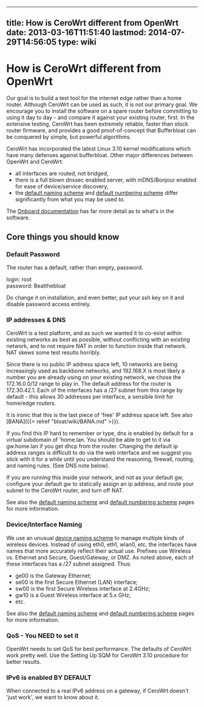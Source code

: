 
---
title: How is CeroWrt different from OpenWrt
date: 2013-03-16T11:51:40
lastmod: 2014-07-29T14:56:05
type: wiki
---
How is CeroWrt different from OpenWrt
=====================================

Our goal is to build a test tool for the internet edge rather than a
home router. Although CeroWrt can be used as such, it is not our primary
goal. We encourage you to install the software on a spare router before
committing to using it day to day - and compare it against your existing
router, first. In the extensive testing, CeroWrt has been extremely
reliable, faster than stock router firmware, and provides a good
proof-of-concept that Bufferbloat can be conquered by simple, but
powerful algorithms.

CeroWrt has incorporated the latest Linux 3.10 kernel modifications
which have many defenses against bufferbloat. Other major differences
between OpenWrt and CeroWrt:

-   all interfaces are routed, not bridged,
-   there is a full blown dnssec enabled server, with mDNS/Bonjour
    enabled for ease of device/service discovery,
-   the [default naming scheme](Device_naming_scheme.md) and
    [default numbering scheme](Default_network_numbering.md)
    differ significantly from what you may be used to.

The [Onboard
documentation](http://cero2.bufferbloat.net/cerowrt/about.html) has far
more detail as to what's in the software.

Core things you should know
---------------------------

### Default Password

The router has a default, rather than empty, password.

login: root\
password: Beatthebloat

Do change it on installation, and even better, put your ssh key on it
and disable password access entirely.

### IP addresses & DNS

CeroWrt is a test platform, and as such we wanted it to co-exist within
existing networks as best as possible, without conflicting with an
existing network, and to not require NAT in order to function inside
that network. NAT skews some test results horribly.

Since there is no public IP address space left, 10 networks are being
increasingly used as backbone networks, and 192.168.X is most likely a
number you are already using on your existing network, we chose the
172.16.0.0/12 range to play in. The default address for the router is
172.30.42.1. Each of the interfaces has a /27 subnet from this range by
default - this allows 30 addresses per interface, a sensible limit for
home/edge routers.

It is ironic that this is the last piece of 'free' IP address space
left. See also [BANA]({{< relref "bloat/wiki/BANA.md" >}}).

If you find this IP hard to remember or type, dns is enabled by default
for a virtual subdomain of 'home.lan. You should be able to get to it
via gw.home.lan if you get dhcp from the router. Changing the default ip
address ranges is difficult to do via the web interface and we suggest
you stick with it for a while until you understand the reasoning,
firewall, routing, and naming rules. (See DNS note below).

If you are running this inside your network, and not as your default gw,
configure your default gw to statically assign an ip address, and route
your subnet to the CeroWrt router, and turn off NAT.

See also the [default naming scheme](Device_naming_scheme.md)
and [default numbering scheme](Default_network_numbering.md)
pages for more information.

### Device/Interface Naming

We use an unusual [device naming scheme](Device_naming_scheme.md) to manage multiple
kinds of wireless devices. Instead of using eth0, eth1, wlan0, etc. the
interfaces have names that more accurately reflect their actual use.
Prefixes use Wireless vs. Ethernet and Secure, Guest/Gateway, or DMZ. As
noted above, each of these interfaces has a /27 subnet assigned. Thus:

-   ge00 is the Gateway Ethernet;
-   se00 is the first Secure Ethernet (LAN) interface;
-   sw00 is the first Secure Wireless interface at 2.4GHz;
-   gw10 is a Guest Wireless interface at 5.x GHz;
-   etc.

See also the [default naming scheme](Device_naming_scheme.md)
and [default numbering scheme](Default_network_numbering.md)
pages for more information.

### QoS - You NEED to set it

OpenWrt needs to set QoS for best performance. The defaults of CeroWrt
work pretty well. Use the <link>Setting Up SQM for CeroWrt 3.10</link>
procedure for better results.

### IPv6 is enabled **BY DEFAULT**

When connected to a real IPv6 address on a gateway, if CeroWrt doesn't
'just work', we want to know about it.
